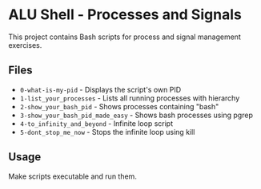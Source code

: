 # ALU Shell - Processes and Signals

This project contains Bash scripts for process and signal management exercises.

## Files

- `0-what-is-my-pid` - Displays the script's own PID
- `1-list_your_processes` - Lists all running processes with hierarchy
- `2-show_your_bash_pid` - Shows processes containing "bash"
- `3-show_your_bash_pid_made_easy` - Shows bash processes using pgrep
- `4-to_infinity_and_beyond` - Infinite loop script
- `5-dont_stop_me_now` - Stops the infinite loop using kill

## Usage

Make scripts executable and run them.
